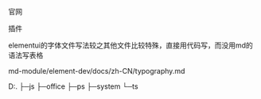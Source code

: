 官网

插件

elementui的字体文件写法较之其他文件比较特殊，直接用代码写，而没用md的语法写表格

md-module/element-dev/docs/zh-CN/typography.md

D:.
├─js
├─office
├─ps
├─system
└─ts
